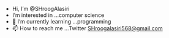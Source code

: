 - Hi, I’m @SHroogAlasiri
- I’m interested in ...computer science
- 🌱 I’m currently learning ...programming
- 📫 How to reach me ...Twitter
  SHroogalasiri568@gmail.com 
<!---

